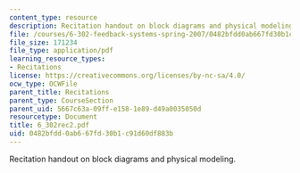 ```yaml
---
content_type: resource
description: Recitation handout on block diagrams and physical modeling.
file: /courses/6-302-feedback-systems-spring-2007/0482bfdd0ab667fd30b1c91d60df883b_6_302rec2.pdf
file_size: 171234
file_type: application/pdf
learning_resource_types:
- Recitations
license: https://creativecommons.org/licenses/by-nc-sa/4.0/
ocw_type: OCWFile
parent_title: Recitations
parent_type: CourseSection
parent_uid: 5667c63a-09ff-e158-1e89-d49a0035050d
resourcetype: Document
title: 6_302rec2.pdf
uid: 0482bfdd-0ab6-67fd-30b1-c91d60df883b
---
```

Recitation handout on block diagrams and physical modeling.